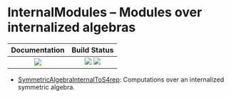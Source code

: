 # InternalModules – Modules over internalized algebras

| **Documentation**                                                 | **Build Status**                                                                                |
|:-----------------------------------------------------------------:|:-----------------------------------------------------------------------------------------------:|
| [![][docs-stable-img]][docs-stable-url]                           | [![][tests-img]][tests-url] [![][codecov-img]][codecov-url] |

* [SymmetricAlgebraInternalToS4rep](https://nbviewer.jupyter.org/github/homalg-project/InternalModules/blob/master/examples/julia/notebooks/SymmetricAlgebraInternalToS4rep.ipynb): Computations over an internalized symmetric algebra.

[docs-stable-img]: https://img.shields.io/badge/docs-stable-blue.svg
[docs-stable-url]: https://homalg-project.github.io/InternalModules/doc/chap0.html

[tests-img]: https://github.com/homalg-project/InternalModules/workflows/Tests/badge.svg
[tests-url]: https://github.com/homalg-project/InternalModules/actions?query=workflow%3ATests

[codecov-img]: https://codecov.io/gh/homalg-project/InternalModules/branch/master/graph/badge.svg
[codecov-url]: https://codecov.io/gh/homalg-project/InternalModules
